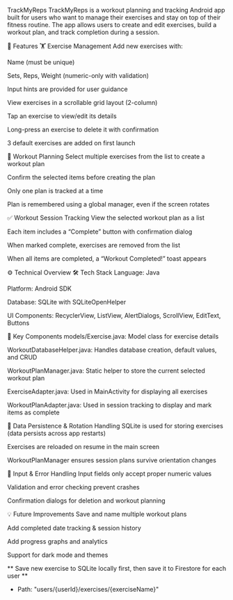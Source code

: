 TrackMyReps
TrackMyReps is a workout planning and tracking Android app built for users who want to manage their exercises and stay on top of their fitness routine. The app allows users to create and edit exercises, build a workout plan, and track completion during a session.

📱 Features
🏋️ Exercise Management
Add new exercises with:

Name (must be unique)

Sets, Reps, Weight (numeric-only with validation)

Input hints are provided for user guidance

View exercises in a scrollable grid layout (2-column)

Tap an exercise to view/edit its details

Long-press an exercise to delete it with confirmation

3 default exercises are added on first launch

📓 Workout Planning
Select multiple exercises from the list to create a workout plan

Confirm the selected items before creating the plan

Only one plan is tracked at a time

Plan is remembered using a global manager, even if the screen rotates

✅ Workout Session Tracking
View the selected workout plan as a list

Each item includes a “Complete” button with confirmation dialog

When marked complete, exercises are removed from the list

When all items are completed, a “Workout Completed!” toast appears

⚙️ Technical Overview
🛠 Tech Stack
Language: Java

Platform: Android SDK

Database: SQLite with SQLiteOpenHelper

UI Components: RecyclerView, ListView, AlertDialogs, ScrollView, EditText, Buttons

📂 Key Components
models/Exercise.java: Model class for exercise details

WorkoutDatabaseHelper.java: Handles database creation, default values, and CRUD

WorkoutPlanManager.java: Static helper to store the current selected workout plan

ExerciseAdapter.java: Used in MainActivity for displaying all exercises

WorkoutPlanAdapter.java: Used in session tracking to display and mark items as complete

🔄 Data Persistence & Rotation Handling
SQLite is used for storing exercises (data persists across app restarts)

Exercises are reloaded on resume in the main screen

WorkoutPlanManager ensures session plans survive orientation changes

🧠 Input & Error Handling
Input fields only accept proper numeric values

Validation and error checking prevent crashes

Confirmation dialogs for deletion and workout planning

💡 Future Improvements
Save and name multiple workout plans

Add completed date tracking & session history

Add progress graphs and analytics

Support for dark mode and themes


** Save new exercise to SQLite locally first, then save it to Firestore for each user **
- Path: "users/{userId}/exercises/{exerciseName}"

